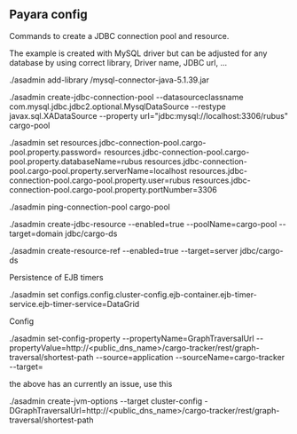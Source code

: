 Payara config
-----

Commands to create a JDBC connection pool and resource.

The example is created with MySQL driver but can be adjusted for any database by using correct library, Driver name, JDBC url, ... 

./asadmin add-library <path-to>/mysql-connector-java-5.1.39.jar

./asadmin create-jdbc-connection-pool --datasourceclassname com.mysql.jdbc.jdbc2.optional.MysqlDataSource --restype javax.sql.XADataSource --property url="jdbc\:mysql\://localhost\:3306/rubus" cargo-pool

./asadmin set resources.jdbc-connection-pool.cargo-pool.property.password=<mySecretPw> resources.jdbc-connection-pool.cargo-pool.property.databaseName=rubus resources.jdbc-connection-pool.cargo-pool.property.serverName=localhost resources.jdbc-connection-pool.cargo-pool.property.user=rubus resources.jdbc-connection-pool.cargo-pool.property.portNumber=3306

./asadmin ping-connection-pool cargo-pool

./asadmin create-jdbc-resource --enabled=true --poolName=cargo-pool --target=domain jdbc/cargo-ds

./asadmin create-resource-ref --enabled=true --target=server jdbc/cargo-ds


Persistence of EJB timers

./asadmin set configs.config.cluster-config.ejb-container.ejb-timer-service.ejb-timer-service=DataGrid


Config   

./asadmin set-config-property --propertyName=GraphTraversalUrl --propertyValue=http://<public_dns_name>/cargo-tracker/rest/graph-traversal/shortest-path --source=application --sourceName=cargo-tracker --target=<deployment-group>

 
the above has an currently an issue, use this

./asadmin create-jvm-options --target cluster-config -DGraphTraversalUrl=http://<public_dns_name>/cargo-tracker/rest/graph-traversal/shortest-path
